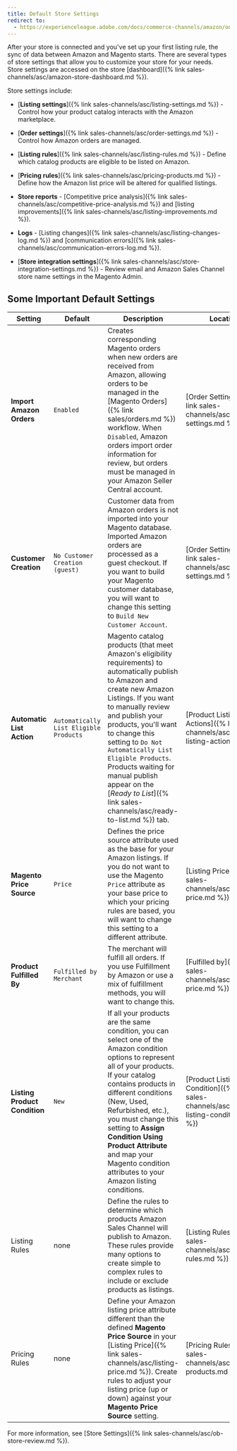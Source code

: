 ```yaml
---
title: Default Store Settings
redirect to:
  - https://experienceleague.adobe.com/docs/commerce-channels/amazon/onboarding/default-store-settings.html
---
```



After your store is connected and you've set up your first listing rule, the sync of data between Amazon and Magento starts. There are several types of store settings that allow you to customize your store for your needs. Store settings are accessed on the store [dashboard]({% link sales-channels/asc/amazon-store-dashboard.md %}).

Store settings include:

- [**Listing settings**]({% link sales-channels/asc/listing-settings.md %}) - Control how your product catalog interacts with the Amazon marketplace.

- [**Order settings**]({% link sales-channels/asc/order-settings.md %}) - Control how Amazon orders are managed.

- [**Listing rules**]({% link sales-channels/asc/listing-rules.md %}) - Define which catalog products are eligible to be listed on Amazon.

- [**Pricing rules**]({% link sales-channels/asc/pricing-products.md %}) - Define how the Amazon list price will be altered for qualified listings.

- **Store reports** - [Competitive price analysis]({% link sales-channels/asc/competitive-price-analysis.md %}) and [listing improvements]({% link sales-channels/asc/listing-improvements.md %}).
- **Logs** - [Listing changes]({% link sales-channels/asc/listing-changes-log.md %}) and [communication errors]({% link sales-channels/asc/communication-errors-log.md %}).

- [**Store integration settings**]({% link sales-channels/asc/store-integration-settings.md %}) - Review email and Amazon Sales Channel store name settings in the Magento Admin.

## Some Important Default Settings

|Setting|Default|Description|Location|
|--- |--- |--- |--- |
|**Import Amazon Orders**|`Enabled`|Creates corresponding Magento orders when new orders are received from Amazon, allowing orders to be managed in the [Magento Orders]({% link sales/orders.md %}) workflow. When `Disabled`, Amazon orders import order information for review, but orders must be managed in your Amazon Seller Central account.|[Order Settings]({% link sales-channels/asc/order-settings.md %})|
|**Customer Creation**|`No Customer Creation (guest)`|Customer data from Amazon orders is not imported into your Magento database. Imported Amazon orders are processed as a guest checkout. If you want to build your Magento customer database, you will want to change this setting to `Build New Customer Account`.|[Order Settings]({% link sales-channels/asc/order-settings.md %})
|**Automatic List Action**|`Automatically List Eligible Products`|Magento catalog products (that meet Amazon's eligibility requirements) to automatically publish to Amazon and create new Amazon Listings. If you want to manually review and publish your products, you'll want to change this setting to `Do Not Automatically List Eligible Products`. Products waiting for manual publish appear on the [_Ready to List_]({% link sales-channels/asc/ready-to-list.md %}) tab.|[Product Listing Actions]({% link sales-channels/asc/product-listing-actions.md %})|
|**Magento Price Source**|`Price`|Defines the price source attribute used as the base for your Amazon listings. If you do not want to use the Magento `Price` attribute as your base price to which your pricing rules are based, you will want to change this setting to a different attribute.|[Listing Price]({% link sales-channels/asc/listing-price.md %})|
|**Product Fulfilled By**|`Fulfilled by Merchant`|The merchant will fulfill all orders. If you use Fulfillment by Amazon or use a mix of fulfillment methods, you will want to change this.|[Fulfilled by]({% link sales-channels/asc/listing-price.md %})|
|**Listing Product Condition**|`New`|If all your products are the same condition, you can select one of the Amazon condition options to represent all of your products. If your catalog contains products in different conditions (New, Used, Refurbished, etc.), you must change this setting to **Assign Condition Using Product Attribute** and map your Magento condition attributes to your Amazon listing conditions.|[Product Listing Condition]({% link sales-channels/asc/product-listing-condition.md %})|
|Listing Rules|none|Define the rules to determine which products Amazon Sales Channel will publish to Amazon. These rules provide many options to create simple to complex rules to include or exclude products as listings.|[Listing Rules]({% link sales-channels/asc/listing-rules.md %})|
|Pricing Rules|none|Define your Amazon listing price attribute different than the defined **Magento Price Source** in your [Listing Price]({% link sales-channels/asc/listing-price.md %}). Create rules to adjust your listing price (up or down) against your **Magento Price Source** setting.|[Pricing Rules]({% link sales-channels/asc/pricing-products.md %})|

For more information, see [Store Settings]({% link sales-channels/asc/ob-store-review.md %}).
